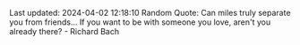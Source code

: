 Last updated: 2024-04-02 12:18:10
Random Quote: Can miles truly separate you from friends... If you want to be with someone you love, aren't you already there? - Richard Bach